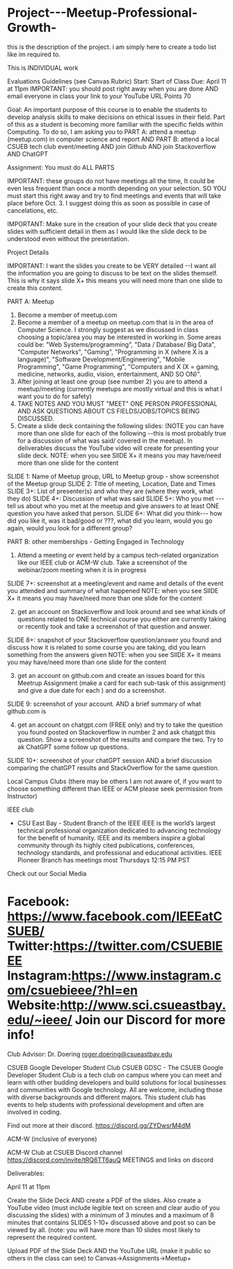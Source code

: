 # Project---Meetup-Professional-Growth-

this is the description of the project. i am simply here to create a todo list like im required to.

This is INDIVIDUAL work

Evaluations Guidelines (see Canvas Rubric)
Start: Start of Class
Due: April 11 at 11pm IMPORTANT: you should post right away when you are done AND email everyone in class your link to your YouTube URL
Points 70



Goal: An important purpose of this course is to enable the students to develop analysis skills to make decisions on ethical issues in their field. Part of this as a student is becoming more familiar with the specific fields within Computing. To do so, I am asking you to PART A: attend a meetup (meetup.com) in computer science and report AND PART B: attend a local CSUEB tech club event/meeting AND join Github AND join Stackoverflow AND ChatGPT



Assignment: You must do ALL PARTS



IMPORTANT: these groups do not have meetings all the time, It could be even less frequent than once a month depending on your selection. SO YOU must start this right away and try to find meetings and events that will take place before Oct. 3. I suggest doing this as soon as possible in case of cancelations, etc.



IMPORTANT: Make sure in the creation of your slide deck that you create slides with sufficient detail in them as I would like the slide deck to be understood even without the presentation.


Project Details



IMPORTANT: I want the slides you create to be VERY detailed --I want all the information you are going to discuss to be text on the slides themself. This is why it says slide X+ this means you will need more than one slide to create this content.



PART A: Meetup
1) Become a member of meetup.com
2) Become a member of a meetup on meetup.com that is in the area of Computer Science. I strongly suggest as we discussed in class choosing a topic/area you may be interested in working in. Some areas could be: "Web Systems/programming", "Data / Database/ Big Data", "Computer Networks", "Gaming", "Programming in X (where X is a language)", "Software Development/Engineering", "Mobile Programming", "Game Programming", "Computers and X (X = gaming, medicine, networks, audio, vision, entertainment, AND SO ON)".
3) After joining at least one group (see number 2) you are to attend a meetup/meeting (currently meetups are mostly virtual and this is what I want you to do for safety)
4) TAKE NOTES AND YOU MUST "MEET" ONE PERSON PROFESSIONAL AND ASK QUESTIONS ABOUT CS FIELDS/JOBS/TOPICS BEING DISCUSSED.
5) Create a slide deck containing the following slides: (NOTE you can have more than one slide for each of the following --this is most probably true for a discussion of what was said/ covered in the meetup). In deliverables discuss the YouTube video will create for presenting your slide deck.
NOTE: when you see SlIDE X+ it means you may have/need more than one slide for the content

SLIDE 1: Name of Meetup group, URL to Meetup group - show screenshot of the Meetup group
SLIDE 2: Title of meeting, Location, Date and Times
SLIDE 3+: List of presenter(s) and who they are (where they work, what they do)
SLIDE 4+: Discussion of what was said
SLIDE 5+: Who you met ---tell us about who you met at the meetup and give answers to at least ONE question you have asked that person.
SLIDE 6+: What did you think--- how did you like it, was it bad/good or ???, what did you learn, would you go again, would you look for a different group?



PART B: other memberships - Getting Engaged in Technology
1) Attend a meeting or event held by a campus tech-related organization like our IEEE club or ACM-W club. Take a screenshot of the webinar/zoom meeting when it is in progress

SLIDE 7+: screenshot at a meeting/event and name and details of the event you attended and summary of what happened
NOTE: when you see SlIDE X+ it means you may have/need more than one slide for the content

2) get an account on Stackoverflow and look around and see what kinds of questions related to ONE technical course you either are currently taking or recently took and take a screenshot of that question and answer.

SLIDE 8+: snapshot of your Stackoverflow question/answer you found and discuss how it is related to some course you are taking, did you learn something from the answers given
NOTE: when you see SlIDE X+ it means you may have/need more than one slide for the content

3) get an account on github.com and create an issues board for this Meetrup Assignment (make a card for each sub-task of this assignment) and give a due date for each ) and do a screenshot.

SLIDE 9: screenshot of your account. AND a brief summary of what github.com is

4) get an account on chatgpt.com (FREE only) and try to take the question you found posted on Stackoverflow in number 2 and ask chatgpt this question. Show a screenshot of the results and compare the two. Try to ak ChatGPT some follow up questions.

SLIDE 10+: screenshot of your chatGPT session AND a brief discussion comparing the chatGPT results and StackOverflow for the same question.





Local Campus Clubs (there may be others I am not aware of, if you want to choose something different than IEEE or ACM please seek permission from Instructor)



IEEE club
- CSU East Bay - Student Branch of the IEEE
IEEE is the world’s largest technical professional organization dedicated to advancing technology for the benefit of humanity. IEEE and its members inspire a global community through its highly cited publications, conferences, technology standards, and professional and educational activities.
IEEE Pioneer Branch has meetings most Thursdays 12:15 PM  PST

Check out our Social Media

Facebook: https://www.facebook.com/IEEEatCSUEB/
Twitter:https://twitter.com/CSUEBIEEE
Instagram:https://www.instagram.com/csuebieee/?hl=en
Website:http://www.sci.csueastbay.edu/~ieee/
Join our Discord for more info!
======================================

Club Advisor: Dr. Doering
roger.doering@csueastbay.edu



CSUEB Google Developer Student Club
CSUEB GDSC -  The CSUEB Google Developer Student Club is a tech club on campus where you can meet and learn with other budding developers and build solutions for local businesses and communities with Google technology.  All are welcome, including those with diverse backgrounds and different majors.  This student club has events to help students with professional development and often are involved in coding.

Find out more at their discord.
https://discord.gg/ZYDwsrM4dM



ACM-W (inclusive of everyone)

ACM-W Club at CSUEB
Discord channel https://discord.com/invite/tRQ6TT6auQ
MEETINGS and links on discord





Deliverables:

April 11 at 11pm

Create the Slide Deck AND create a PDF of the slides. Also create a YouTube video (must include legible text on screen and clear audio of you discussing the slides) with a minimum of 3 minutes and a maximum of 8 minutes that contains SLIDES 1-10+ discussed above and post so can be viewed by all. (note: you will have more than 10 slides most likely to represent the required content.

Upload PDF of the Slide Deck AND the YouTube URL (make it public so others in the class can see) to Canvas->Assignments->Meetup+
